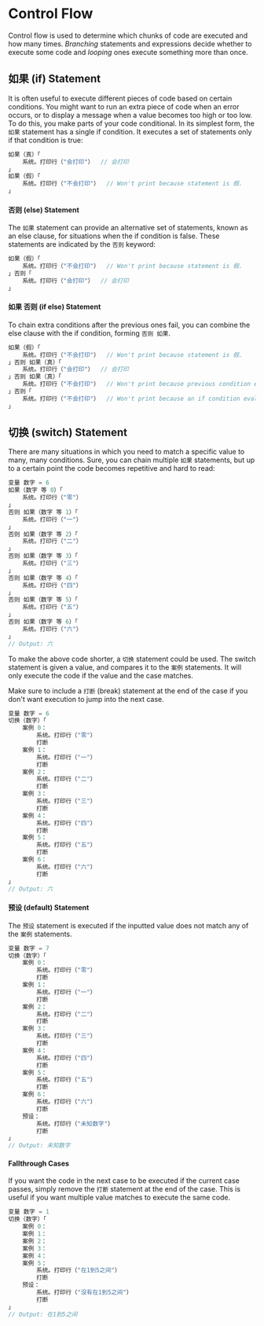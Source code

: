 # Control Flow
Control flow is used to determine which chunks of code are executed and how many times. *Branching* statements and expressions decide whether to execute some code and *looping* ones execute something more than once.

## 如果 (if) Statement
It is often useful to execute different pieces of code based on certain conditions. You might want to run an extra piece of code when an error occurs, or to display a message when a value becomes too high or too low. To do this, you make parts of your code conditional. In its simplest form, the ```如果``` statement has a single if condition. It executes a set of statements only if that condition is true:
```c
如果（真）「
    系统。打印行（"会打印"）  // 会打印
」
如果（假）「
    系统。打印行（"不会打印"）  // Won't print because statement is 假.
」
```
#### 否则 (else) Statement
The ```如果``` statement can provide an alternative set of statements, known as an else clause, for situations when the if condition is false. These statements are indicated by the ```否则``` keyword:
```c
如果（假）「
    系统。打印行（"不会打印"）  // Won't print because statement is 假.
」否则「
    系统。打印行（"会打印"）  // 会打印
」
```
#### 如果 否则 (if else) Statement
To chain extra conditions after the previous ones fail, you can combine the else clause with the if condition, forming ```否则 如果```.
```c
如果（假）「
    系统。打印行（"不会打印"）  // Won't print because statement is 假.
」否则 如果（真）「
    系统。打印行（"会打印"）  // 会打印
」否则 如果（真）「
    系统。打印行（"不会打印"）  // Won't print because previous condition evaluated to 真.
」否则「
    系统。打印行（"不会打印"）  // Won't print because an if condition evaluated to 真.
」
```

## 切换 (switch) Statement
There are many situations in which you need to match a specific value to many, many conditions. Sure, you can chain multiple ```如果``` statements, but up to a certain point the code becomes repetitive and hard to read:
```c
变量 数字 = 6
如果（数字 等 0）「
    系统。打印行（"零"）
」 
否则 如果（数字 等 1）「
    系统。打印行（"一"）
」 
否则 如果（数字 等 2）「
    系统。打印行（"二"）
」 
否则 如果（数字 等 3）「
    系统。打印行（"三"）
」 
否则 如果（数字 等 4）「
    系统。打印行（"四"）
」 
否则 如果（数字 等 5）「
    系统。打印行（"五"）
」 
否则 如果（数字 等 6）「
    系统。打印行（"六"）
」
// Output: 六
```
To make the above code shorter, a ```切换``` statement could be used. The switch statement is given a value, and compares it to the ```案例``` statements. It will only execute the code if the value and the case matches. 

Make sure to include a ```打断``` (break) statement at the end of the case if you don't want execution to jump into the next case.
```c
变量 数字 = 6
切换（数字）「
    案例 0：
        系统。打印行（"零"）
        打断
    案例 1：
        系统。打印行（"一"）
        打断
    案例 2：
        系统。打印行（"二"）
        打断
    案例 3：
        系统。打印行（"三"）
        打断
    案例 4：
        系统。打印行（"四"）
        打断
    案例 5：
        系统。打印行（"五"）
        打断
    案例 6：
        系统。打印行（"六"）
        打断
」
// Output: 六
```
#### 预设 (default) Statement
The ```预设``` statement is executed if the inputted value does not match any of the ```案例``` statements. 
```c
变量 数字 = 7
切换（数字）「
    案例 0：
        系统。打印行（"零"）
        打断
    案例 1：
        系统。打印行（"一"）
        打断
    案例 2：
        系统。打印行（"二"）
        打断
    案例 3：
        系统。打印行（"三"）
        打断
    案例 4：
        系统。打印行（"四"）
        打断
    案例 5：
        系统。打印行（"五"）
        打断
    案例 6：
        系统。打印行（"六"）
        打断
    预设：
        系统。打印行（"未知数字"）
        打断
」
// Output: 未知数字
```
#### Fallthrough Cases
If you want the code in the next case to be executed if the current case passes, simply remove the ```打断``` statement at the end of the case. This is useful if you want multiple value matches to execute the same code.
```c
变量 数字 = 1
切换（数字）「
    案例 0：
    案例 1：
    案例 2：
    案例 3：
    案例 4：
    案例 5：
        系统。打印行（"在1到5之间"）
        打断
    预设：
        系统。打印行（"没有在1到5之间"）
        打断
」
// Output: 在1到5之间
```